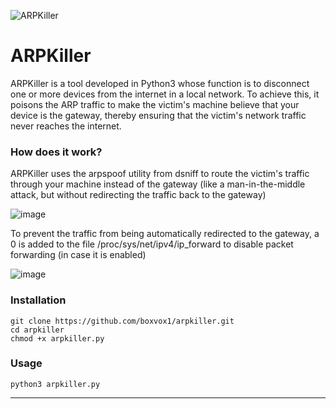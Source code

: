 ![ARPKiller](https://github.com/user-attachments/assets/3c879938-7287-4ab3-a103-520eaea56511)


# ARPKiller
ARPKiller is a tool developed in Python3 whose function is to disconnect one or more devices from the internet in a local network. To achieve this, it poisons the ARP traffic to make the victim's machine believe that your device is the gateway, thereby ensuring that the victim's network traffic never reaches the internet.

### How does it work?

ARPKiller uses the arpspoof utility from dsniff to route the victim's traffic through your machine instead of the gateway (like a man-in-the-middle attack, but without redirecting the traffic back to the gateway)

![image](https://github.com/user-attachments/assets/86935b70-357f-40d1-9583-305b3633f0e5)

To prevent the traffic from being automatically redirected to the gateway, a 0 is added to the file /proc/sys/net/ipv4/ip_forward to disable packet forwarding (in case it is enabled)

![image](https://github.com/user-attachments/assets/1350d0d3-d89a-4d55-a901-c4e6dabcf458)

### Installation

```shell
git clone https://github.com/boxvox1/arpkiller.git
cd arpkiller
chmod +x arpkiller.py
```

### Usage

```shell
python3 arpkiller.py
```

---



